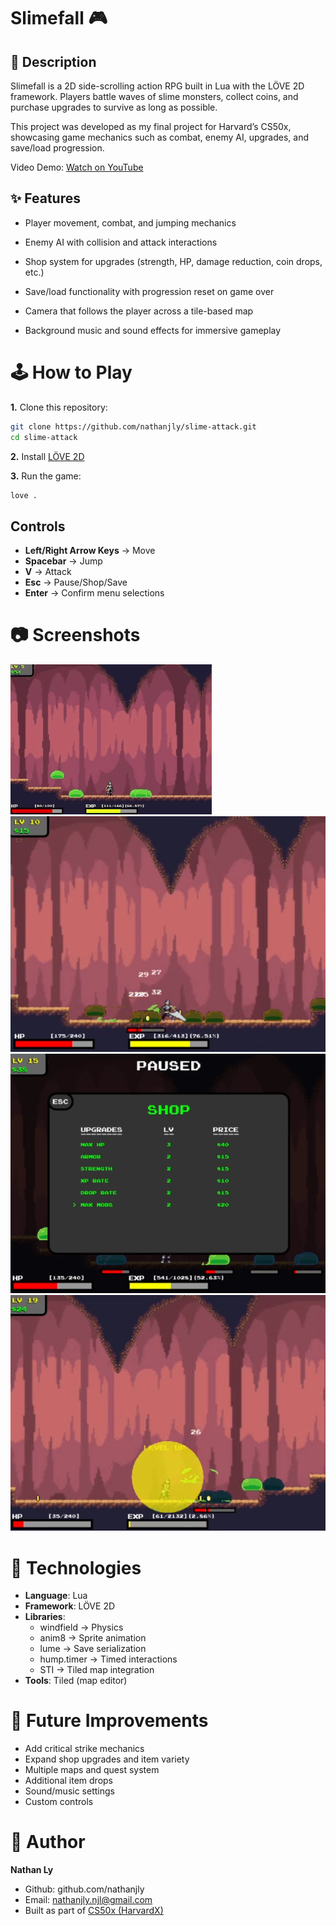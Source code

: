 # Slimefall 🎮

## 📌 Description
Slimefall is a 2D side-scrolling action RPG built in Lua with the LÖVE 2D framework.
Players battle waves of slime monsters, collect coins, and purchase upgrades to survive as long as possible.

This project was developed as my final project for Harvard’s CS50x, showcasing game mechanics such as combat, enemy AI, upgrades, and save/load progression.

Video Demo: [Watch on YouTube](https://youtu.be/RKlED6n1U-8)


## ✨ Features
- Player movement, combat, and jumping mechanics

- Enemy AI with collision and attack interactions

- Shop system for upgrades (strength, HP, damage reduction, coin drops, etc.)

- Save/load functionality with progression reset on game over

- Camera that follows the player across a tile-based map

- Background music and sound effects for immersive gameplay


# 🕹️ How to Play
**1.** Clone this repository:
```bash
git clone https://github.com/nathanjly/slime-attack.git
cd slime-attack
```

**2.** Install [LÖVE 2D](https://love2d.org/)

**3.** Run the game:
```bash
love .
```

## Controls
- **Left/Right Arrow Keys** → Move
- **Spacebar** → Jump
- **V** → Attack
- **Esc** → Pause/Shop/Save
- **Enter** → Confirm menu selections


# 📷 Screenshots
![Gameplay Demo](screenshots/demo.gif)
![Combat Strategy](screenshots/combat.PNG)
![Shop Upgrades](screenshots/shop.PNG)
![Level Up](screenshots/levelup.PNG)



# 🔧 Technologies
- **Language**: Lua
- **Framework**: LÖVE 2D
- **Libraries**:
    - windfield → Physics
    - anim8 → Sprite animation
    - lume → Save serialization
    - hump.timer → Timed interactions
    - STI → Tiled map integration
- **Tools**: Tiled (map editor)


# 🚀 Future Improvements
- Add critical strike mechanics
- Expand shop upgrades and item variety
- Multiple maps and quest system
- Additional item drops
- Sound/music settings
- Custom controls


# 👤 Author
**Nathan Ly**
- Github: github.com/nathanjly
- Email: nathanjly.njl@gmail.com
- Built as part of [CS50x (HarvardX)](https://cs50.harvard.edu/x/)